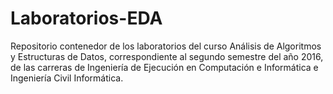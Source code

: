 # Laboratorios-EDA
Repositorio contenedor de los laboratorios del curso Análisis de Algoritmos y Estructuras de Datos, correspondiente al segundo semestre del año 2016, de las carreras de Ingeniería de Ejecución en Computación e Informática e Ingeniería Civil Informática.
